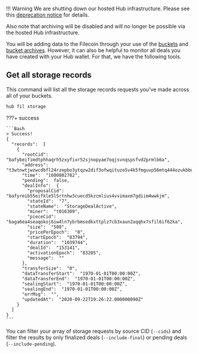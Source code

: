 !!! Warning
We are shutting down our hosted Hub infrastructure. Please see this [deprecation notice](https://github.com/textileio/textile/issues/578) for details.

Also note that archiving will be disabled and will no longer be possible via the hosted Hub infrastructure.

You will be adding data to the Filecoin through your use of the [buckets](../../buckets/) and [bucket archives](../../buckets/archiving). However, it can also be helpful to monitor all deals you have created with your Hub wallet. For that, we have the following tools.

## Get all storage records

This command will list all the storage records requests you've made across all of your buckets.

```Bash
hub fil storage
```

???+ success

    ```Bash
    > Success!
    {
      "records":  [
        {
          "rootCid":  "bafybeifimdtphhaqrh5zxyfixr52sjnopyae7oqjsvnqspsfvd2prmlb6a",
          "address":  "t3wtnwtjwzwcdbfl24rzepbo3ytqzw2dif3ofwqituzo5v4k5fmguvp56mtq444ozukbbuvhe7zxcb6vhb2e4q",
          "time":  "1600802782",
          "pending":  false,
          "dealInfo":  {
            "proposalCid":  "bafyreib55eifkle5l5rtnhw3cuecd5kzcmlius4vvimaxm7gdiim4wwkjm",
            "stateId":  "7",
            "stateName":  "StorageDealActive",
            "miner":  "t016309",
            "pieceCid":  "baga6ea4seaqokoj6iw4ln7ybrbmsedkxttplz7cb3xaun2aqqhx7sfil6if62ka",
            "size":  "508",
            "pricePerEpoch":  "0",
            "startEpoch":  "83794",
            "duration":  "1039744",
            "dealId":  "153141",
            "activationEpoch":  "83205",
            "message":  ""
          },
          "transferSize":  "0",
          "dataTransferStart":  "1970-01-01T00:00:00Z",
          "dataTransferEnd":  "1970-01-01T00:00:00Z",
          "sealingStart":  "1970-01-01T00:00:00Z",
          "sealingEnd":  "1970-01-01T00:00:00Z",
          "errMsg":  "",
          "updatedAt":  "2020-09-22T19:26:22.000000090Z"
        }
      ]
    }
    ```

You can filter your array of storage requests by source CID (`--cids`) and filter the results by only finalized deals (`--include-final`) or pending deals (`--include-pending`).
